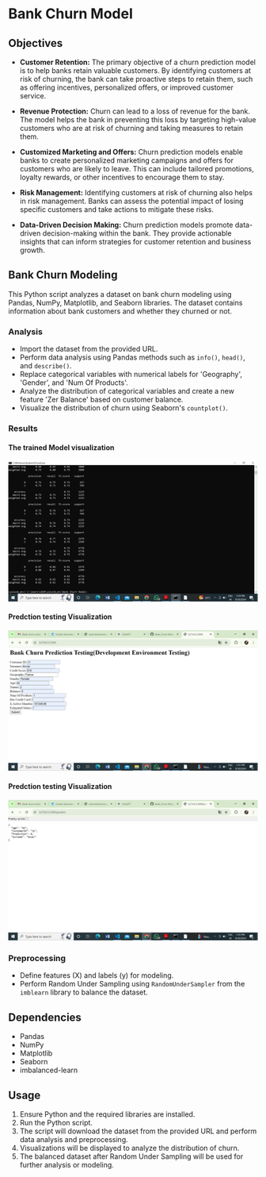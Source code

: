 # Bank Churn Model

## Objectives

- **Customer Retention:** The primary objective of a churn prediction model is to help banks retain valuable customers. By identifying customers at risk of churning, the bank can take proactive steps to retain them, such as offering incentives, personalized offers, or improved customer service.

- **Revenue Protection:** Churn can lead to a loss of revenue for the bank. The model helps the bank in preventing this loss by targeting high-value customers who are at risk of churning and taking measures to retain them.

- **Customized Marketing and Offers:** Churn prediction models enable banks to create personalized marketing campaigns and offers for customers who are likely to leave. This can include tailored promotions, loyalty rewards, or other incentives to encourage them to stay.

- **Risk Management:** Identifying customers at risk of churning also helps in risk management. Banks can assess the potential impact of losing specific customers and take actions to mitigate these risks.

- **Data-Driven Decision Making:** Churn prediction models promote data-driven decision-making within the bank. They provide actionable insights that can inform strategies for customer retention and business growth.

## Bank Churn Modeling

This Python script analyzes a dataset on bank churn modeling using Pandas, NumPy, Matplotlib, and Seaborn libraries. The dataset contains information about bank customers and whether they churned or not.

### Analysis

- Import the dataset from the provided URL.
- Perform data analysis using Pandas methods such as `info()`, `head()`, and `describe()`.
- Replace categorical variables with numerical labels for 'Geography', 'Gender', and 'Num Of Products'.
- Analyze the distribution of categorical variables and create a new feature 'Zer Balance' based on customer balance.
- Visualize the distribution of churn using Seaborn's `countplot()`.

### Results

#### The trained Model visualization
![Trained Model Result](https://github.com/Anwar-Basha7/bank_churn-model/blob/main/image1.png)

#### Predction testing Visualization
![Predicted Outputs](https://github.com/Anwar-Basha7/bank_churn-model/blob/main/image2.png)

#### Predction testing Visualization
![Predicted Outputs](https://github.com/Anwar-Basha7/bank_churn-model/blob/main/image3.png)

### Preprocessing

- Define features (X) and labels (y) for modeling.
- Perform Random Under Sampling using `RandomUnderSampler` from the `imblearn` library to balance the dataset.

## Dependencies

- Pandas
- NumPy
- Matplotlib
- Seaborn
- imbalanced-learn

## Usage

1. Ensure Python and the required libraries are installed.
2. Run the Python script.
3. The script will download the dataset from the provided URL and perform data analysis and preprocessing.
4. Visualizations will be displayed to analyze the distribution of churn.
5. The balanced dataset after Random Under Sampling will be used for further analysis or modeling.
